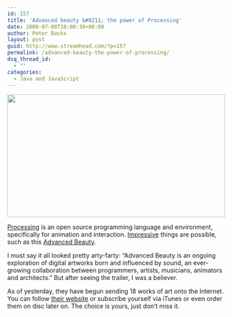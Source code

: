 ```yaml
---
id: 157
title: 'Advanced beauty &#8211; the power of Processing'
date: 2008-07-08T10:00:30+00:00
author: Peter Backx
layout: post
guid: http://www.streamhead.com/?p=157
permalink: /advanced-beauty-the-power-of-processing/
dsq_thread_id:
  - ""
categories:
  - Java and JavaScript
---
```

[<img class="aligncenter size-full wp-image-158" title="Advanced Beauty detail" src="http://www.streamhead.com/wp-content/uploads/2008/07/advancedbeauty.jpg" alt="" width="500" height="281" srcset="http://www.streamhead.com/wp-content/uploads/2008/07/advancedbeauty.jpg 500w, http://www.streamhead.com/wp-content/uploads/2008/07/advancedbeauty-300x168.jpg 300w" sizes="(max-width: 500px) 100vw, 500px" />](http://www.flickr.com/photos/paulseen/2443407862/)

<a title="Processing 1.0 (BETA)" href="http://processing.org/" target="_blank">Processing</a> is an open source programming language and environment, specifically for animation and interaction. <a title="Beautiful processing artwork" href="http://vimeo.com/658158" target="_blank">Impressive</a> things are possible, such as this <a title="Advanced Beauty" href="http://advancedbeauty.org/blog/" target="_blank">Advanced Beauty</a>.

I must say it all looked pretty arty-farty: &#8220;Advanced Beauty is an ongoing exploration of digital artworks born and influenced by sound, an ever-growing collaboration between programmers, artists, musicians, animators and architects.&#8221; But after seeing the trailer, I was a believer.

As of yesterday, they have begun sending 18 works of art onto the Internet. You can follow <a title="Advanced beaut transmissions" href="http://advancedbeauty.org/blog/video-index" target="_blank">their website</a> or subscribe yourself via iTunes or even order them on disc later on. The choice is yours, just don&#8217;t miss it.

<!-- AddThis Advanced Settings generic via filter on the_content -->

<!-- AddThis Share Buttons generic via filter on the_content -->